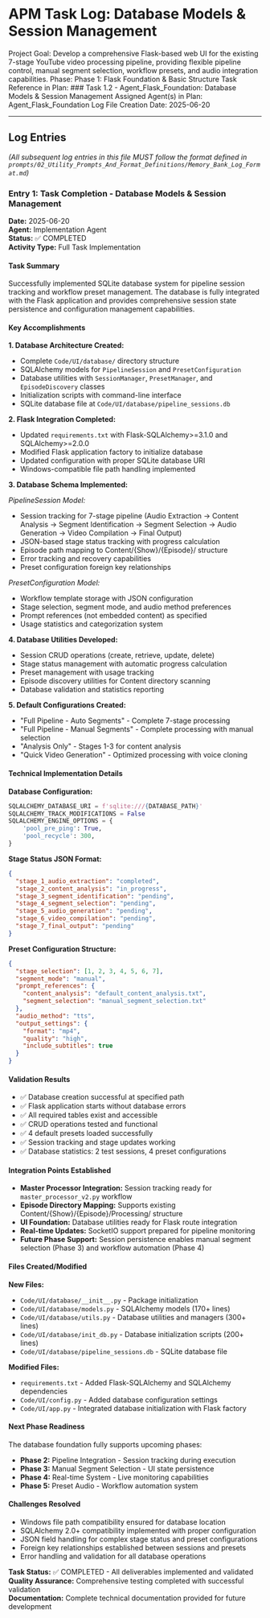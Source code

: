 # APM Task Log: Database Models & Session Management

Project Goal: Develop a comprehensive Flask-based web UI for the existing 7-stage YouTube video processing pipeline, providing flexible pipeline control, manual segment selection, workflow presets, and audio integration capabilities.
Phase: Phase 1: Flask Foundation & Basic Structure
Task Reference in Plan: ### Task 1.2 - Agent_Flask_Foundation: Database Models & Session Management
Assigned Agent(s) in Plan: Agent_Flask_Foundation
Log File Creation Date: 2025-06-20

---

## Log Entries

*(All subsequent log entries in this file MUST follow the format defined in `prompts/02_Utility_Prompts_And_Format_Definitions/Memory_Bank_Log_Format.md`)*

### Entry 1: Task Completion - Database Models & Session Management
**Date:** 2025-06-20  
**Agent:** Implementation Agent  
**Status:** ✅ COMPLETED  
**Activity Type:** Full Task Implementation  

#### Task Summary
Successfully implemented SQLite database system for pipeline session tracking and workflow preset management. The database is fully integrated with the Flask application and provides comprehensive session state persistence and configuration management capabilities.

#### Key Accomplishments

**1. Database Architecture Created:**
- Complete `Code/UI/database/` directory structure
- SQLAlchemy models for `PipelineSession` and `PresetConfiguration`
- Database utilities with `SessionManager`, `PresetManager`, and `EpisodeDiscovery` classes
- Initialization scripts with command-line interface
- SQLite database file at `Code/UI/database/pipeline_sessions.db`

**2. Flask Integration Completed:**
- Updated `requirements.txt` with Flask-SQLAlchemy>=3.1.0 and SQLAlchemy>=2.0.0
- Modified Flask application factory to initialize database
- Updated configuration with proper SQLite database URI
- Windows-compatible file path handling implemented

**3. Database Schema Implemented:**

*PipelineSession Model:*
- Session tracking for 7-stage pipeline (Audio Extraction → Content Analysis → Segment Identification → Segment Selection → Audio Generation → Video Compilation → Final Output)
- JSON-based stage status tracking with progress calculation
- Episode path mapping to Content/{Show}/{Episode}/ structure
- Error tracking and recovery capabilities
- Preset configuration foreign key relationships

*PresetConfiguration Model:*
- Workflow template storage with JSON configuration
- Stage selection, segment mode, and audio method preferences
- Prompt references (not embedded content) as specified
- Usage statistics and categorization system

**4. Database Utilities Developed:**
- Session CRUD operations (create, retrieve, update, delete)
- Stage status management with automatic progress calculation
- Preset management with usage tracking
- Episode discovery utilities for Content directory scanning
- Database validation and statistics reporting

**5. Default Configurations Created:**
- "Full Pipeline - Auto Segments" - Complete 7-stage processing
- "Full Pipeline - Manual Segments" - Complete processing with manual selection
- "Analysis Only" - Stages 1-3 for content analysis
- "Quick Video Generation" - Optimized processing with voice cloning

#### Technical Implementation Details

**Database Configuration:**
```python
SQLALCHEMY_DATABASE_URI = f'sqlite:///{DATABASE_PATH}'
SQLALCHEMY_TRACK_MODIFICATIONS = False
SQLALCHEMY_ENGINE_OPTIONS = {
    'pool_pre_ping': True,
    'pool_recycle': 300,
}
```

**Stage Status JSON Format:**
```json
{
  "stage_1_audio_extraction": "completed",
  "stage_2_content_analysis": "in_progress", 
  "stage_3_segment_identification": "pending",
  "stage_4_segment_selection": "pending",
  "stage_5_audio_generation": "pending",
  "stage_6_video_compilation": "pending",
  "stage_7_final_output": "pending"
}
```

**Preset Configuration Structure:**
```json
{
  "stage_selection": [1, 2, 3, 4, 5, 6, 7],
  "segment_mode": "manual",
  "prompt_references": {
    "content_analysis": "default_content_analysis.txt",
    "segment_selection": "manual_segment_selection.txt"
  },
  "audio_method": "tts",
  "output_settings": {
    "format": "mp4",
    "quality": "high",
    "include_subtitles": true
  }
}
```

#### Validation Results
- ✅ Database creation successful at specified path
- ✅ Flask application starts without database errors
- ✅ All required tables exist and accessible
- ✅ CRUD operations tested and functional
- ✅ 4 default presets loaded successfully
- ✅ Session tracking and stage updates working
- ✅ Database statistics: 2 test sessions, 4 preset configurations

#### Integration Points Established
- **Master Processor Integration:** Session tracking ready for `master_processor_v2.py` workflow
- **Episode Directory Mapping:** Supports existing Content/{Show}/{Episode}/Processing/ structure  
- **UI Foundation:** Database utilities ready for Flask route integration
- **Real-time Updates:** SocketIO support prepared for pipeline monitoring
- **Future Phase Support:** Session persistence enables manual segment selection (Phase 3) and workflow automation (Phase 4)

#### Files Created/Modified
**New Files:**
- `Code/UI/database/__init__.py` - Package initialization
- `Code/UI/database/models.py` - SQLAlchemy models (170+ lines)
- `Code/UI/database/utils.py` - Database utilities and managers (300+ lines)
- `Code/UI/database/init_db.py` - Database initialization scripts (200+ lines)
- `Code/UI/database/pipeline_sessions.db` - SQLite database file

**Modified Files:**
- `requirements.txt` - Added Flask-SQLAlchemy and SQLAlchemy dependencies
- `Code/UI/config.py` - Added database configuration settings
- `Code/UI/app.py` - Integrated database initialization with Flask factory

#### Next Phase Readiness
The database foundation fully supports upcoming phases:
- **Phase 2:** Pipeline Integration - Session tracking during execution
- **Phase 3:** Manual Segment Selection - UI state persistence
- **Phase 4:** Real-time System - Live monitoring capabilities  
- **Phase 5:** Preset Audio - Workflow automation system

#### Challenges Resolved
- Windows file path compatibility ensured for database location
- SQLAlchemy 2.0+ compatibility implemented with proper configuration
- JSON field handling for complex stage status and preset configurations
- Foreign key relationships established between sessions and presets
- Error handling and validation for all database operations

**Task Status:** ✅ COMPLETED - All deliverables implemented and validated  
**Quality Assurance:** Comprehensive testing completed with successful validation  
**Documentation:** Complete technical documentation provided for future development

